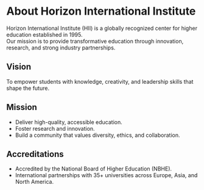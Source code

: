# About Horizon International Institute

Horizon International Institute (HII) is a globally recognized center for higher education established in 1995.  
Our mission is to provide transformative education through innovation, research, and strong industry partnerships.

## Vision
To empower students with knowledge, creativity, and leadership skills that shape the future.

## Mission
- Deliver high-quality, accessible education.  
- Foster research and innovation.  
- Build a community that values diversity, ethics, and collaboration.

## Accreditations
- Accredited by the National Board of Higher Education (NBHE).  
- International partnerships with 35+ universities across Europe, Asia, and North America.  
